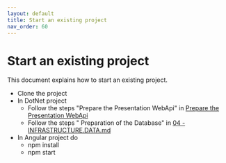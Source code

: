 ```yaml
---
layout: default
title: Start an existing project
nav_order: 60
---
```


# Start an existing project
This document explains how to start an existing  project.   


* Clone the project
* In DotNet project
  * Follow the steps "Prepare the Presentation WebApi" in [Prepare the Presentation WebApi](./Projects/01-PRESENTATION.API.md)
  * Follow the steps " Preparation of the Database" in [04 - INFRASTRUCTURE.DATA.md](./Projects/04-INFRASTRUCTURE.DATA.md)
* In Angular project do  
  * npm install
  * npm start
